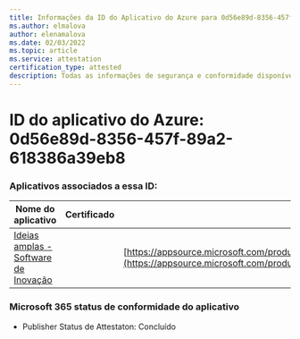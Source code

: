 ```yaml
---
title: Informações da ID do Aplicativo do Azure para 0d56e89d-8356-457f-89a2-618386a39eb8
ms.author: elmalova
author: elenamalova
ms.date: 02/03/2022
ms.topic: article
ms.service: attestation
certification_type: attested
description: Todas as informações de segurança e conformidade disponíveis para 0d56e89d-8356-457f-89a2-618386a39eb8.
---
```

# <a name="azure-app-id-0d56e89d-8356-457f-89a2-618386a39eb8"></a>ID do aplicativo do Azure: 0d56e89d-8356-457f-89a2-618386a39eb8


### <a name="apps-associated-with-this-id"></a>Aplicativos associados a essa ID:
| **Nome do aplicativo** | **Certificado** | **Exibir no AppSource** |
|--------------|---------------|-----------------------|
| [Ideias amplas - Software de Inovação](https://docs.microsoft.com/microsoft-365-app-certification/forward/wideideaspoweredbyidea2innovaitonswedenab.innovation_cloud_application) |  | [https://appsource.microsoft.com/product/office/wideideaspoweredbyidea2innovaitonswedenab.innovation_cloud_application](https://appsource.microsoft.com/product/office/wideideaspoweredbyidea2innovaitonswedenab.innovation_cloud_application) |

### <a name="microsoft-365-app-compliance-status"></a>Microsoft 365 status de conformidade do aplicativo
- Publisher Status de Attestaton: Concluído
